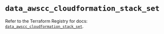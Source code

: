# `data_awscc_cloudformation_stack_set`

Refer to the Terraform Registry for docs: [`data_awscc_cloudformation_stack_set`](https://registry.terraform.io/providers/hashicorp/awscc/0.70.0/docs/data-sources/cloudformation_stack_set).
